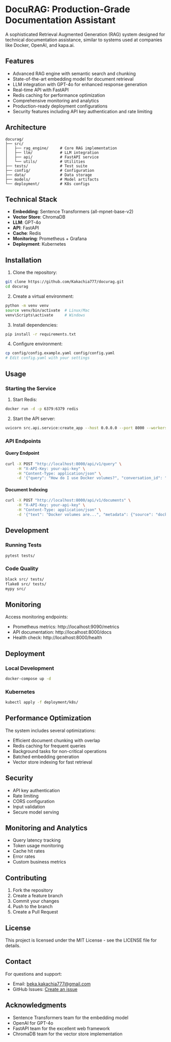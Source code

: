 # DocuRAG: Production-Grade Documentation Assistant

A sophisticated Retrieval Augmented Generation (RAG) system designed for technical documentation assistance, similar to systems used at companies like Docker, OpenAI, and kapa.ai.

## Features

- Advanced RAG engine with semantic search and chunking
- State-of-the-art embedding model for document retrieval
- LLM integration with GPT-4o for enhanced response generation
- Real-time API with FastAPI
- Redis caching for performance optimization
- Comprehensive monitoring and analytics
- Production-ready deployment configurations
- Security features including API key authentication and rate limiting

## Architecture

```
docurag/
├── src/
│   ├── rag_engine/     # Core RAG implementation
│   ├── llm/            # LLM integration
│   ├── api/            # FastAPI service
│   └── utils/          # Utilities
├── tests/              # Test suite
├── config/             # Configuration
├── data/               # Data storage
├── models/             # Model artifacts
└── deployment/         # K8s configs
```

## Technical Stack

- **Embedding**: Sentence Transformers (all-mpnet-base-v2)
- **Vector Store**: ChromaDB
- **LLM**: GPT-4o
- **API**: FastAPI
- **Cache**: Redis
- **Monitoring**: Prometheus + Grafana
- **Deployment**: Kubernetes

## Installation

1. Clone the repository:
```bash
git clone https://github.com/Kakachia777/docurag.git
cd docurag
```

2. Create a virtual environment:
```bash
python -m venv venv
source venv/bin/activate  # Linux/Mac
venv\Scripts\activate     # Windows
```

3. Install dependencies:
```bash
pip install -r requirements.txt
```

4. Configure environment:
```bash
cp config/config.example.yaml config/config.yaml
# Edit config.yaml with your settings
```

## Usage

### Starting the Service

1. Start Redis:
```bash
docker run -d -p 6379:6379 redis
```

2. Start the API server:
```bash
uvicorn src.api.service:create_app --host 0.0.0.0 --port 8000 --workers 4
```

### API Endpoints

#### Query Endpoint
```bash
curl -X POST "http://localhost:8000/api/v1/query" \
     -H "X-API-Key: your-api-key" \
     -H "Content-Type: application/json" \
     -d '{"query": "How do I use Docker volumes?", "conversation_id": "123"}'
```

#### Document Indexing
```bash
curl -X POST "http://localhost:8000/api/v1/documents" \
     -H "X-API-Key: your-api-key" \
     -H "Content-Type: application/json" \
     -d '{"text": "Docker volumes are...", "metadata": {"source": "docker-docs", "title": "Volumes"}}'
```

## Development

### Running Tests

```bash
pytest tests/
```

### Code Quality

```bash
black src/ tests/
flake8 src/ tests/
mypy src/
```

## Monitoring

Access monitoring endpoints:
- Prometheus metrics: http://localhost:9090/metrics
- API documentation: http://localhost:8000/docs
- Health check: http://localhost:8000/health

## Deployment

### Local Development
```bash
docker-compose up -d
```

### Kubernetes
```bash
kubectl apply -f deployment/k8s/
```

## Performance Optimization

The system includes several optimizations:
- Efficient document chunking with overlap
- Redis caching for frequent queries
- Background tasks for non-critical operations
- Batched embedding generation
- Vector store indexing for fast retrieval

## Security

- API key authentication
- Rate limiting
- CORS configuration
- Input validation
- Secure model serving

## Monitoring and Analytics

- Query latency tracking
- Token usage monitoring
- Cache hit rates
- Error rates
- Custom business metrics

## Contributing

1. Fork the repository
2. Create a feature branch
3. Commit your changes
4. Push to the branch
5. Create a Pull Request

## License

This project is licensed under the MIT License - see the LICENSE file for details.

## Contact

For questions and support:
- Email: beka.kakachia777@gmail.com
- GitHub Issues: [Create an issue](https://github.com/Kakachia777/docurag/issues)

## Acknowledgments

- Sentence Transformers team for the embedding model
- OpenAI for GPT-4o
- FastAPI team for the excellent web framework
- ChromaDB team for the vector store implementation 
